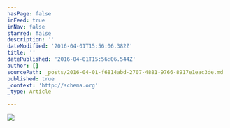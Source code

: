 ```yaml
---
hasPage: false
inFeed: true
inNav: false
starred: false
description: ''
dateModified: '2016-04-01T15:56:06.382Z'
title: ''
datePublished: '2016-04-01T15:56:06.544Z'
author: []
sourcePath: _posts/2016-04-01-f6814abd-2707-4881-9766-8917e1eac3de.md
published: true
_context: 'http://schema.org'
_type: Article

---
```

![](https://the-grid-user-content.s3-us-west-2.amazonaws.com/32012559-4259-4729-8d95-512a6bb1bb83.jpg)